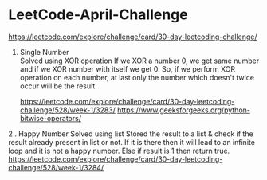 # LeetCode-April-Challenge
https://leetcode.com/explore/challenge/card/30-day-leetcoding-challenge/

1. Single Number <br/>
   Solved using XOR operation
   If we XOR a number 0, we get same number and if we XOR number with itself we get 0. So, if we perform XOR operation on each number, at last only the number which  doesn't twice occur will be the result.
   
   https://leetcode.com/explore/challenge/card/30-day-leetcoding-challenge/528/week-1/3283/
   https://www.geeksforgeeks.org/python-bitwise-operators/
   
   
2 . Happy Number
    Solved using list
    Stored the result to a list & check if the result already present in list or not. If it is there then it will lead to an infinite loop and it is not a happy number. Else if result is 1 then return true.
    https://leetcode.com/explore/challenge/card/30-day-leetcoding-challenge/528/week-1/3284/
    
   
   
